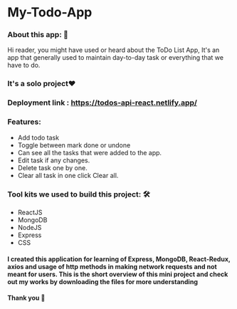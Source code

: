 # My-Todo-App

<h3>About this app: 🙌</h3>
Hi reader, you might have used or heard about the ToDo List App, It's an app that generally used to maintain day-to-day task or everything that we have to do.
<h3>It's a solo project❤️</h3>
<h3>Deployment link : <a href=https://todos-api-react.netlify.app/>https://todos-api-react.netlify.app/</a></h3>
   <h3>Features:</h3>
      <ul>
            <li>Add todo task</li>
            <li>Toggle between mark done or undone</li>
            <li>Can see all the tasks that were added to the app.</li>
            <li>Edit task if any changes.</li>
            <li>Delete task one by one.</li>
            <li>Clear all task in one click Clear all.</li></ul>

   
   <h3>Tool kits we used to build this project: 🛠</h3>
  <ul>  
   <li>ReactJS</li>
   <li>MongoDB</li>
   <li>NodeJS</li>
   <li>Express</li>
   <li>CSS</li></ul>
  <h4>I created this application for learning of Express, MongoDB, React-Redux, axios and usage of http methods in making network requests and not meant for users. This is the short overview of this mini project and check out my works by downloading the files for more understanding</h4>
  <h4>Thank you 🙌</h4>
